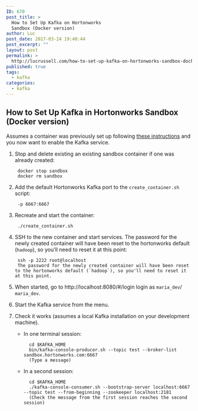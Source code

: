 ```yaml
---
ID: 670
post_title: >
  How to Set Up Kafka on Hortonworks
  Sandbox (Docker version)
author: Luc
post_date: 2017-03-24 19:40:44
post_excerpt: ""
layout: post
permalink: >
  http://lucrussell.com/how-to-set-up-kafka-on-hortonworks-sandbox-docker-version/
published: true
tags:
  - kafka
categories:
  - kafka
---
```

## How to Set Up Kafka in Hortonworks Sandbox (Docker version)
Assumes a container was previously set up following [these instructions](https://community.hortonworks.com/articles/58458/installing-docker-version-of-sandbox-on-mac.html) and you now want to enable the Kafka service.


1. Stop and delete existing an existing sandbox container if one was already created:

        docker stop sandbox
        docker rm sandbox

2. Add the default Hortonworks Kafka port to the `create_container.sh` script:

        -p 6667:6667

3. Recreate and start the container:

        ./create_container.sh

4. SSH to the new container and start services. The password for the newly created container will have been reset to the hortonworks default (`hadoop`), so you'll need to reset it at this point:

        ssh -p 2222 root@localhost
        The password for the newly created container will have been reset to the hortonworks default (`hadoop`), so you'll need to reset it at this point.

5. When started, go to http://localhost:8080/#/login login as `maria_dev`/ `maria_dev`.

6. Start the Kafka service from the menu.

7. Check it works (assumes a local Kafka installation on your development machine). 

    * In one terminal session:
    
            cd $KAFKA_HOME
            bin/kafka-console-producer.sh --topic test --broker-list sandbox.hortonworks.com:6667
            (Type a message)
    
    * In a second session:

            cd $KAFKA_HOME
            ./kafka-console-consumer.sh --bootstrap-server localhost:6667 --topic test --from-beginning --zookeeper localhost:2181
            (Check the message from the first session reaches the second session)
    
